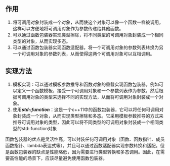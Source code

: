 ## 作用

1. 将可调用对象封装成一个对象，从而使这个对象可以像一个函数一样被调用，这样可以方便地将可调用对象作为参数传递给其他函数。
2. 可以通过函数包装器实现类型擦除，将不同类型的可调用对象封装成一个相同类型的对象，从而实现多态。
3. 可以通过函数包装器实现函数适配器，将一个可调用对象的参数列表转换为另一个可调用对象的参数列表，从而使得这两个可调用对象可以互相调用。

## 实现方法

1. 模板实现：可以通过模板参数推导和函数对象的重载实现函数包装器。例如可以定义一个函数模板，接受一个可调用对象和一个参数列表作为参数，然后根据可调用对象的类型来选择不同的实现方法，从而将可调用对象封装成一个对象。
2. 使用***std::function***：这是一个c++11中的函数包装器，它可以将任何可调用对象封装成一个对象，从而实现类型擦除和多态。它采用模板参数推导的方式来推导可调用对象的类型，因此可以将不同类型的可调用对象封装成一个相同类型的std::function对象

函数包装器的优点是灵活性高，可以封装任何可调用对象（函数、函数指针、成员函数指针、lambda表达式等），并且可以通过函数适配器实现参数转换和适配。但是函数包装器的缺点是性能略低，因为需要进行类型转换和多态调用。因此，在需要高性能的场景下，应该尽量避免使用函数包装器。